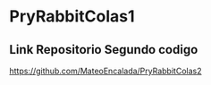 # PryRabbitColas1
## Link Repositorio Segundo codigo
https://github.com/MateoEncalada/PryRabbitColas2
